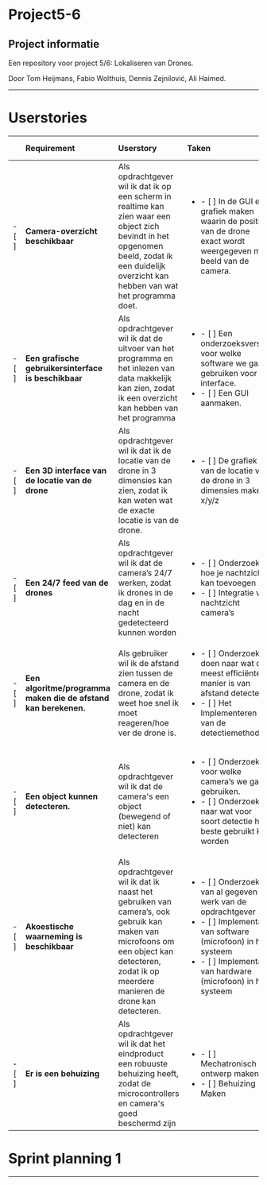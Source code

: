 # Project5-6

## Project informatie

Een repository voor project 5/6: Lokaliseren van Drones.

Door Tom Heijmans, Fabio Wolthuis, Dennis Zejnilović, Ali Haimed.

---

# Userstories

| | Requirement | Userstory | Taken | Acceptatieciteria | Story points |
| :----: | :---- | :---- | :---- | :---- | :----: |
| - [ ]  | **Camera-overzicht beschikbaar** | Als opdrachtgever wil ik dat ik op een scherm in realtime kan zien waar een object zich bevindt in het opgenomen beeld, zodat ik een duidelijk overzicht kan hebben van wat het programma doet. | <ul> <li> - [ ] In de GUI een grafiek maken waarin de positie van de drone exact wordt weergegeven met beeld van de camera. </li> </ul> | De locatie van de drone wordt correct weergegeven in de GUI in realtime. | **8** |
| - [ ] | **Een grafische gebruikersinterface is beschikbaar** | Als opdrachtgever wil ik dat de uitvoer van het programma en het inlezen van data makkelijk kan zien, zodat ik een overzicht kan hebben van het programma | <ul> <li> - [ ] Een onderzoeksverslag voor welke software we gaan gebruiken voor de interface. </li> <li> - [ ] Een GUI aanmaken.  </li> </ul> | Een overzichtelijke GUI met duidelijke informatie | **8** |
| - [ ] | **Een 3D interface van de locatie van de drone** | Als opdrachtgever wil ik dat ik de locatie van de drone in 3 dimensies kan zien, zodat ik kan weten wat de exacte locatie is van de drone. | <ul> <li> - [ ] De grafiek van de locatie van de drone in 3 dimensies maken, x/y/z </li> </ul> | De locatie van de drone wordt exact en in realtime gezien in 3D grafiek | **2** |
| - [ ] | **Een 24/7 feed van de drones** | Als opdrachtgever wil ik dat de camera’s 24/7 werken, zodat ik drones in de dag en in de nacht gedetecteerd kunnen worden | <ul> <li> - [ ] Onderzoek hoe je nachtzicht kan toevoegen </li> <li> - [ ] Integratie van nachtzicht camera’s </li> </ul> | De drones kunnen dag en nacht gedetecteerd worden door verschillende camera’s | **4** |
| - [ ] | **Een algoritme/programma maken die de afstand kan berekenen.** | Als gebruiker wil ik de afstand zien tussen de camera en de drone, zodat ik weet hoe snel ik moet reageren/hoe ver de drone is. | <ul> <li> - [ ] Onderzoek doen naar wat de meest efficiënte manier is van afstand detecteren </li> <li> - [ ] Het Implementeren van de detectiemethode. </li> </ul> | De afstand van de drones kan bepaald worden. | **6** |
| - [ ] | **Een object kunnen detecteren.** | Als opdrachtgever wil ik dat de camera's een object (bewegend of niet) kan detecteren | <ul> <li> - [ ] Onderzoek voor welke camera’s we gaan gebruiken. </li> <li> - [ ] Onderzoek naar wat voor soort detectie het beste gebruikt kan worden </li> </ul> | De camera geeft een melding wanneer er iets wordt gedetecteerd. | **8** |
| - [ ] | **Akoestische waarneming is beschikbaar** | Als opdrachtgever wil ik dat ik naast het gebruiken van camera’s, ook gebruik kan maken van microfoons om een object kan detecteren, zodat ik op meerdere manieren de drone kan detecteren. | <ul> <li> - [ ] Onderzoeken van al gegeven werk van de opdrachtgever </li> <li> - [ ] Implementatie van software (microfoon) in het systeem </li> <li> - [ ] Implementatie van hardware (microfoon) in het systeem </li> </ul> | De microfoon kan een object/drone detecteren | **2** |
| - [ ] | **Er is een behuizing** | Als opdrachtgever wil ik dat het eindproduct een robuuste behuizing heeft, zodat de microcontrollers en camera's goed beschermd zijn | <ul> <li> - [ ] Mechatronisch ontwerp maken </li> <li> - [ ] Behuizing Maken </li> </ul> | Er is een behuizing | **6** |

# Sprint planning 1
---

